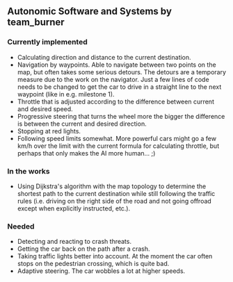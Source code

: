 ## Autonomic Software and Systems by team_burner

### Currently implemented
- Calculating direction and distance to the current destination.
- Navigation by waypoints. Able to navigate between two points on the map, but often takes some serious detours. The detours are a temporary measure due to the work on the navigator. Just a few lines of code needs to be changed to get the car to drive in a straight line to the next waypoint (like in e.g. milestone 1).
- Throttle that is adjusted according to the difference between current and desired speed.
- Progressive steering that turns the wheel more the bigger the difference is between the current and desired direction.
- Stopping at red lights.
- Following speed limits somewhat. More powerful cars might go a few km/h over the limit with the current formula for calculating throttle, but perhaps that only makes the AI more human... ;)

### In the works
- Using Dijkstra's algorithm with the map topology to determine the shortest path to the current destination while still following the traffic rules (i.e. driving on the right side of the road and not going offroad except when explicitly instructed, etc.).

### Needed
- Detecting and reacting to crash threats.
- Getting the car back on the path after a crash.
- Taking traffic lights better into account. At the moment the car often stops on the pedestrian crossing, which is quite bad.
- Adaptive steering. The car wobbles a lot at higher speeds.
